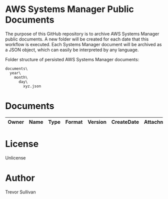 # AWS Systems Manager Public Documents

The purpose of this GitHub repository is to archive AWS Systems Manager public documents. 
A new folder will be created for each date that this workflow is executed.
Each Systems Manager document will be archived as a JSON object, which can easily be interpreted by any language.

Folder structure of persisted AWS Systems Manager documents:

```
documents\
  year\
    month\
      day\
        xyz.json
```

# Documents

| Owner | Name | Type | Format | Version | CreateDate | Attachments |
|-------|------|------|--------|---------|------------|-------------|


# License

Unlicense

# Author

Trevor Sullivan

